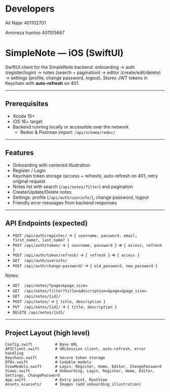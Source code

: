 # Developers
Ali Najar 401102701

Amirreza Inanloo 401105667

# SimpleNote — iOS (SwiftUI)

SwiftUI client for the SimpleNote backend: onboarding → auth (register/login) → notes (search + pagination) → editor (create/edit/delete) → settings (profile, change password, logout). Stores JWT tokens in Keychain with **auto-refresh** on 401.

---

## Prerequisites
- Xcode 15+
- iOS 16+ target
- Backend running locally or accessible over the network
  - Redoc & Postman import: `/api/schema/redoc/`

---

## Features
- Onboarding with centered illustration
- Register / Login
- Keychain token storage (access + refresh), auto-refresh on 401, retry original request
- Notes list with search (`/api/notes/filter`) and pagination
- Create/Update/Delete notes
- Settings: profile (`/api/auth/userinfo/`), change password, logout
- Friendly error messages from backend responses

---

## API Endpoints (expected)
- `POST /api/auth/register/` → `{ username, password, email, first_name?, last_name? }`
- `POST /api/auth/token/` → `{ username, password }` ⇒ `{ access, refresh }`
- `POST /api/auth/token/refresh/` → `{ refresh }` ⇒ `{ access }`
- `GET  /api/auth/userinfo/`
- `POST /api/auth/change-password/` → `{ old_password, new_password }`

Notes:
- `GET  /api/notes/?page=&page_size=`
- `GET  /api/notes/filter?title=&description=&page=&page_size=`
- `GET  /api/notes/{id}/`
- `POST /api/notes/` → `{ title, description }`
- `PUT  /api/notes/{id}/` → `{ title, description }`
- `DELETE /api/notes/{id}/`

---

## Project Layout (high level)
```
Config.swift          # Base URL
APIClient.swift       # URLSession client, auto-refresh, error handling
Keychain.swift        # Secure token storage
DTOs.swift            # Codable models
ViewModels.swift      # Login, Register, Home, Editor, ChangePassword
Views.swift           # Onboarding, Login, Register, Home, Editor, Settings, ChangePassword
App.swift             # Entry point, RootView
Assets.xcassets/      # Images (add onboarding_illustration)
```
